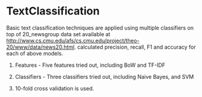 # TextClassification
Basic text classification techniques are applied using multiple classifiers on top of 20_newsgroup data set available at http://www.cs.cmu.edu/afs/cs.cmu.edu/project/theo-20/www/data/news20.html. calculated precision, recall, F1 and accuracy for each of above models.

1. Features - Five features tried out, including BoW and TF-IDF

2. Classifiers - Three classifiers tried out, including Naive Bayes, and SVM

3. 10-fold cross validation is used.
